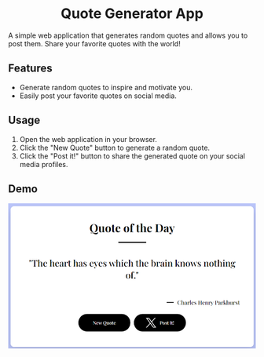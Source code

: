 # <h1 align="center">Quote Generator App</h1>

A simple web application that generates random quotes and allows you to post them. Share your favorite quotes with the world!

## Features

- Generate random quotes to inspire and motivate you.
- Easily post your favorite quotes on social media.

## Usage

1. Open the web application in your browser.
2. Click the "New Quote" button to generate a random quote.
3. Click the "Post it!" button to share the generated quote on your social media profiles.

## Demo

<p align="center">
  <img src="images/demo.png" alt="Quote Generator App Screenshot">
</p>